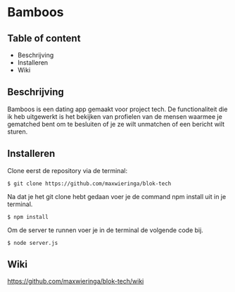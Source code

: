 # Bamboos

## Table of content

* Beschrijving
* Installeren 
* Wiki

## Beschrijving

Bamboos is een dating app gemaakt voor project tech. De functionaliteit die ik heb uitgewerkt is het bekijken van profielen van de mensen waarmee je gematched bent om te besluiten of je ze wilt unmatchen of een bericht wilt sturen.

## Installeren 

Clone eerst de repository via de terminal:

`$ git clone https://github.com/maxwieringa/blok-tech`

Na dat je het git clone hebt gedaan voer je de command npm install uit in je terminal.

`$ npm install`

Om de server te runnen voer je in de terminal de volgende code bij.

`$ node server.js`

## Wiki

https://github.com/maxwieringa/blok-tech/wiki
